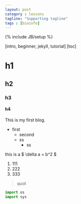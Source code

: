 ```yaml
---
layout: post
category : lessons
tagline: "Supporting tagline"
tags : [bioinfo] 
---
```

{% include JB/setup %}

[intro, beginner, jekyll, tutorial]
[toc]

# h1
## h2
### h3
#### h4

This is my first blog.

* first
	* second
	* ss
		* ss

this is a $ \delta a = b^2 $

1. 111
2. 222
3. 333

> quot

```python
import os
import sys
```





